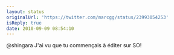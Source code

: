 ```yaml
---
layout: status
originalUrl: 'https://twitter.com/marcgg/status/23993054253'
isReply: true
date: 2010-09-09 08:54:10
---
```


@shingara J'ai vu que tu commençais à éditer sur SO!
